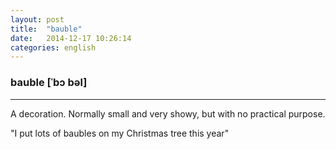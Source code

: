 ```yaml
---
layout: post
title:  "bauble"
date:   2014-12-17 10:26:14 
categories: english
---
```

### bauble [ˈbɔ bəl] 
-----------

A decoration. Normally small and very showy, but with no practical purpose.

"I put lots of baubles on my Christmas tree this year"